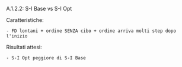 A.1.2.2: S-I Base vs S-I Opt

Caratteristiche:

	- FD lontani + ordine SENZA cibo + ordine arriva molti step dopo l'inizio

Risultati attesi:
	
	- S-I Opt peggiore di S-I Base